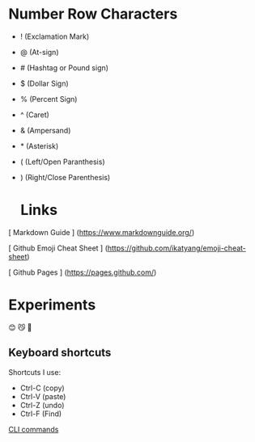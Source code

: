 # Number Row Characters
* ! (Exclamation Mark)
* @ (At-sign)
* \# (Hashtag or Pound sign)
* $ (Dollar Sign)
* % (Percent Sign)
* ^ (Caret)
* & (Ampersand)
* \* (Asterisk)
* ( (Left/Open Paranthesis)
* ) (Right/Close Parenthesis)

  # Links
[ Markdown Guide ] (https://www.markdownguide.org/)

[ Github Emoji Cheat Sheet ] (https://github.com/ikatyang/emoji-cheat-sheet)

[ Github Pages ] (https://pages.github.com/)

# Experiments
😊
😼
💋
## Keyboard shortcuts
Shortcuts I use: 
- Ctrl-C (copy)
- Ctrl-V (paste)
- Ctrl-Z (undo)
- Ctrl-F (Find)

[CLI commands](docs/cli.md)